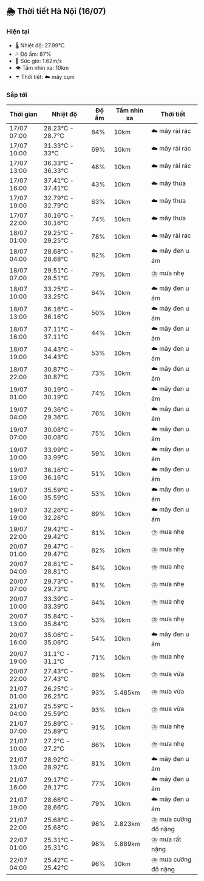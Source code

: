 ## 🌦️ Thời tiết Hà Nội (16/07)

### Hiện tại

- 🌡️ Nhiệt độ: 27.99℃
- 💦 Độ ẩm: 87%
- 💨 Sức gió: 1.62m/s
- 👁️ Tầm nhìn xa: 10km
- ☂️ Thời tiết: ☁️ mây cụm

### Sắp tới

| Thời gian | Nhiệt độ | Độ ẩm | Tầm nhìn xa | Thời tiết |
| --- | --- | --- | --- | --- |
| 17/07 07:00 | 28.23℃ - 28.7℃ | 84% | 10km | ☁️ mây rải rác |
| 17/07 10:00 | 31.33℃ - 33℃ | 69% | 10km | ☁️ mây rải rác |
| 17/07 13:00 | 36.33℃ - 36.33℃ | 48% | 10km | ☁️ mây rải rác |
| 17/07 16:00 | 37.41℃ - 37.41℃ | 43% | 10km | ☁️ mây thưa |
| 17/07 19:00 | 32.79℃ - 32.79℃ | 63% | 10km | ☁️ mây thưa |
| 17/07 22:00 | 30.16℃ - 30.16℃ | 74% | 10km | ☁️ mây thưa |
| 18/07 01:00 | 29.25℃ - 29.25℃ | 78% | 10km | ☁️ mây rải rác |
| 18/07 04:00 | 28.68℃ - 28.68℃ | 82% | 10km | ☁️ mây đen u ám |
| 18/07 07:00 | 29.51℃ - 29.51℃ | 79% | 10km | ⛈️ mưa nhẹ |
| 18/07 10:00 | 33.25℃ - 33.25℃ | 64% | 10km | ☁️ mây đen u ám |
| 18/07 13:00 | 36.16℃ - 36.16℃ | 50% | 10km | ☁️ mây đen u ám |
| 18/07 16:00 | 37.11℃ - 37.11℃ | 44% | 10km | ☁️ mây đen u ám |
| 18/07 19:00 | 34.43℃ - 34.43℃ | 53% | 10km | ☁️ mây đen u ám |
| 18/07 22:00 | 30.87℃ - 30.87℃ | 73% | 10km | ☁️ mây đen u ám |
| 19/07 01:00 | 30.19℃ - 30.19℃ | 74% | 10km | ☁️ mây đen u ám |
| 19/07 04:00 | 29.36℃ - 29.36℃ | 76% | 10km | ☁️ mây đen u ám |
| 19/07 07:00 | 30.08℃ - 30.08℃ | 75% | 10km | ☁️ mây đen u ám |
| 19/07 10:00 | 33.99℃ - 33.99℃ | 59% | 10km | ☁️ mây đen u ám |
| 19/07 13:00 | 36.16℃ - 36.16℃ | 51% | 10km | ☁️ mây đen u ám |
| 19/07 16:00 | 35.59℃ - 35.59℃ | 53% | 10km | ☁️ mây đen u ám |
| 19/07 19:00 | 32.26℃ - 32.26℃ | 69% | 10km | ☁️ mây đen u ám |
| 19/07 22:00 | 29.42℃ - 29.42℃ | 81% | 10km | ⛈️ mưa nhẹ |
| 20/07 01:00 | 29.47℃ - 29.47℃ | 82% | 10km | ⛈️ mưa nhẹ |
| 20/07 04:00 | 28.81℃ - 28.81℃ | 84% | 10km | ⛈️ mưa nhẹ |
| 20/07 07:00 | 29.73℃ - 29.73℃ | 81% | 10km | ⛈️ mưa nhẹ |
| 20/07 10:00 | 33.39℃ - 33.39℃ | 64% | 10km | ⛈️ mưa nhẹ |
| 20/07 13:00 | 35.84℃ - 35.84℃ | 53% | 10km | ⛈️ mưa nhẹ |
| 20/07 16:00 | 35.06℃ - 35.06℃ | 54% | 10km | ☁️ mây đen u ám |
| 20/07 19:00 | 31.1℃ - 31.1℃ | 71% | 10km | ⛈️ mưa nhẹ |
| 20/07 22:00 | 27.43℃ - 27.43℃ | 89% | 10km | ⛈️ mưa vừa |
| 21/07 01:00 | 26.25℃ - 26.25℃ | 93% | 5.485km | ⛈️ mưa vừa |
| 21/07 04:00 | 25.59℃ - 25.59℃ | 93% | 10km | ⛈️ mưa vừa |
| 21/07 07:00 | 25.89℃ - 25.89℃ | 91% | 10km | ⛈️ mưa nhẹ |
| 21/07 10:00 | 27.2℃ - 27.2℃ | 86% | 10km | ⛈️ mưa nhẹ |
| 21/07 13:00 | 28.92℃ - 28.92℃ | 81% | 10km | ☁️ mây đen u ám |
| 21/07 16:00 | 29.17℃ - 29.17℃ | 77% | 10km | ☁️ mây đen u ám |
| 21/07 19:00 | 28.66℃ - 28.66℃ | 79% | 10km | ☁️ mây đen u ám |
| 21/07 22:00 | 25.68℃ - 25.68℃ | 98% | 2.823km | ⛈️ mưa cường độ nặng |
| 22/07 01:00 | 25.31℃ - 25.31℃ | 98% | 5.889km | ⛈️ mưa rất nặng |
| 22/07 04:00 | 25.42℃ - 25.42℃ | 96% | 10km | ⛈️ mưa cường độ nặng |
